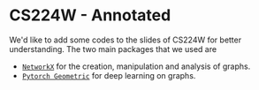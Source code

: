 CS224W - Annotated
==================

We'd like to add some codes to the slides of CS224W for better understanding. The two main packages that we used are
- [`NetworkX`](https://networkx.org/) for the creation, manipulation and analysis of graphs.
- [`Pytorch Geometric`](https://pytorch-geometric.readthedocs.io/en/latest/) for deep learning on graphs.
